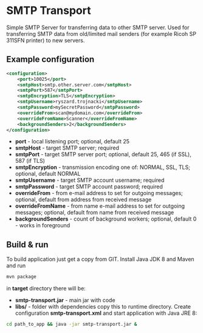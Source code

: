 # SMTP Transport
Simple SMTP Server for transferring data to other SMTP server.
Used for transferring SMTP data from old/limited mail senders (for example Ricoh SP 311SFN printer) to new servers.

## Example configuration
```xml
<configuration>
	<port>10025</port>
	<smtpHost>smtp.other.server.com</smtpHost>
	<smtpPort>587</smtpPort>
	<smtpEncryption>TLS</smtpEncryption>
	<smtpUsername>ryszard.trojnacki</smtpUsername>
	<smtpPassword>mySecretPassword</smtpPassword>
	<overrideFrom>scan@mydomain.com</overrideFrom>
	<overrideFromName>Scanner</overrideFromName>
	<backgroundSenders>2</backgroundSenders>
</configuration>
```
* **port** - local listening port; optional, default 25
* **smtpHost** - target SMTP server; required
* **smtpPort** - target SMTP server port; optional, default 25, 465 (if SSL), 587 (if TLS)
* **smtpEncryption** - transmission encoding one of: NORMAL, SSL, TLS; optional, default NORMAL
* **smtpUsername** - target SMTP account username; required
* **smtpPassword** - target SMTP account password; required
* **overrideFrom** - from e-mail address to set for outgoing messages; optional, default from address from received message
* **overrideFromName** - from name e-mail address to set for outgoing messages; optional, default from name from received message
* **backgroundSenders** - count of background workers; optional, default 0 - works in foreground

## Build & run
To build application just get a copy from GIT.
Install Java JDK 8 and Maven and run
```bash
mvn package
```
in **target** directory there will be:
* **smtp-transport.jar** - main jar with code
* **libs/** - folder with dependencies
copy this to runtime directory. Create configuration **smtp-transport.xml** and start application with Java JRE 8:
```bash
cd path_to_app && java -jar smtp-transport.jar &
```
